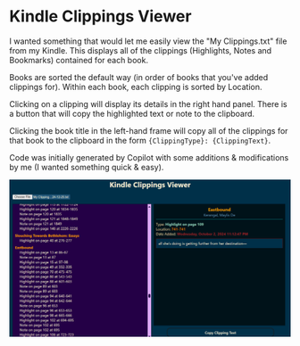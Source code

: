 # Kindle Clippings Viewer
I wanted something that would let me easily view the "My Clippings.txt" file from my Kindle. This displays all of the clippings (Highlights, Notes and Bookmarks) contained for each book. 

Books are sorted the default way (in order of books that you've added clippings for). Within each book, each clipping is sorted by Location. 

Clicking on a clipping will display its details in the right hand panel. There is a button that will copy the highlighted text or note to the clipboard. 

Clicking the book title in the left-hand frame will copy all of the clippings for that book to the clipboard in the form `{ClippingType}: {ClippingText}`.

Code was initially generated by Copilot with some additions & modifications by me (I wanted something quick & easy).

![screenshot](https://github.com/ptgullas/KindleClippingsViewerJs/blob/main/screenshot01.png)
